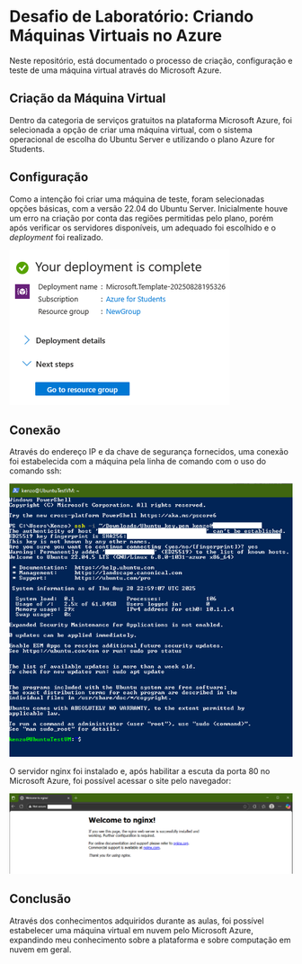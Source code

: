 # Desafio de Laboratório: Criando Máquinas Virtuais no Azure

Neste repositório, está documentado o processo de criação, configuração e teste de uma máquina virtual através do Microsoft Azure.

## Criação da Máquina Virtual

Dentro da categoria de serviços gratuitos na plataforma Microsoft Azure, foi selecionada a opção de criar uma máquina virtual, com o sistema operacional de escolha do Ubuntu Server e utilizando o plano Azure for Students.

## Configuração

Como a intenção foi criar uma máquina de teste, foram selecionadas opções básicas, com a versão 22.04 do Ubuntu Server. Inicialmente houve um erro na criação por conta das regiões permitidas pelo plano, porém após verificar os servidores disponíveis, um adequado foi escolhido e o *deployment* foi realizado.

![alt text](https://github.com/KenzoWVY/resumo-do-lab-azure-vm/blob/main/images/deployed.PNG "Deployed")  


## Conexão

Através do endereço IP e da chave de segurança fornecidos, uma conexão foi estabelecida com a máquina pela linha de comando com o uso do comando ssh:

![alt text](https://github.com/KenzoWVY/resumo-do-lab-azure-vm/blob/main/images/sshConnection.png "Conexão ssh")  

O servidor nginx foi instalado e, após habilitar a escuta da porta 80 no Microsoft Azure, foi possível acessar o site pelo navegador:

![alt text](https://github.com/KenzoWVY/resumo-do-lab-azure-vm/blob/main/images/serverPage.png "Conexão nginx")

## Conclusão

Através dos conhecimentos adquiridos durante as aulas, foi possível estabelecer uma máquina virtual em nuvem pelo Microsoft Azure, expandindo meu conhecimento sobre a plataforma e sobre computação em nuvem em geral.

